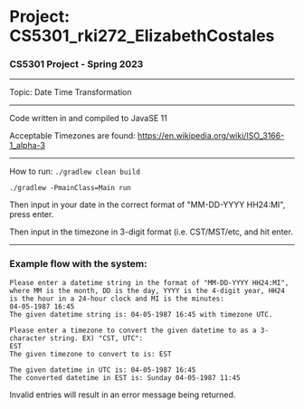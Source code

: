 # Project: CS5301_rki272_ElizabethCostales
### CS5301 Project - Spring 2023

---
Topic: Date Time Transformation
--- ---

Code written in and compiled to JavaSE 11

Acceptable Timezones are found:
https://en.wikipedia.org/wiki/ISO_3166-1_alpha-3

---
How to run: 
```./gradlew clean build```

```./gradlew -PmainClass=Main run```

Then input in your date in the correct format of "MM-DD-YYYY HH24:MI", press enter.

Then input in the timezone in 3-digit format (i.e. CST/MST/etc, and hit enter.

---
### Example flow with the system:
```
Please enter a datetime string in the format of "MM-DD-YYYY HH24:MI", where MM is the month, DD is the day, YYYY is the 4-digit year, HH24 is the hour in a 24-hour clock and MI is the minutes: 
04-05-1987 16:45
The given datetime string is: 04-05-1987 16:45 with timezone UTC.
```
```
Please enter a timezone to convert the given datetime to as a 3-character string. EX) "CST, UTC": 
EST
The given timezone to convert to is: EST
```
```
The given datetime in UTC is: 04-05-1987 16:45
The converted datetime in EST is: Sunday 04-05-1987 11:45
```
Invalid entries will result in an error message being returned.
